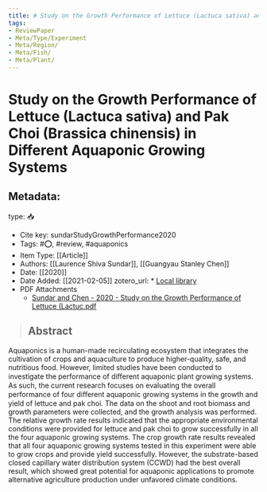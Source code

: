 ```yaml
---
title: # Study on the Growth Performance of Lettuce (Lactuca sativa) and Pak Choi (Brassica chinensis) in Different Aquaponic Growing Systems
tags:
- ReviewPaper
- Meta/Type/Experiment
- Meta/Region/
- Meta/Fish/
- Meta/Plant/
---
```


# Study on the Growth Performance of Lettuce (Lactuca sativa) and Pak Choi (Brassica chinensis) in Different Aquaponic Growing Systems

## Metadata:

type: 📥
* Cite key: sundarStudyGrowthPerformance2020
* Tags: #⭕, #review, #aquaponics
* Item Type: [[Article]]
* Authors: [[Laurence Shiva Sundar]], [[Guangyau Stanley Chen]]
* Date: [[2020]]
* Date Added: [[2021-02-05]]
zotero_url: * [Local library](zotero://select/items/1_IDZYFJTF)
* PDF Attachments
	- [Sundar and Chen - 2020 - Study on the Growth Performance of Lettuce (Lactuc.pdf](zotero://open-pdf/library/items/265SF8WL)

>## Abstract

Aquaponics is a human-made recirculating ecosystem that integrates the cultivation of crops and aquaculture to produce higher-quality, safe, and nutritious food. However, limited studies have been conducted to investigate the performance of diﬀerent aquaponic plant growing systems. As such, the current research focuses on evaluating the overall performance of four diﬀerent aquaponic growing systems in the growth and yield of lettuce and pak choi. The data on the shoot and root biomass and growth parameters were collected, and the growth analysis was performed. The relative growth rate results indicated that the appropriate environmental conditions were provided for lettuce and pak choi to grow successfully in all the four aquaponic growing systems. The crop growth rate results revealed that all four aquaponic growing systems tested in this experiment were able to grow crops and provide yield successfully. However, the substrate-based closed capillary water distribution system (CCWD) had the best overall result, which showed great potential for aquaponic applications to promote alternative agriculture production under unfavored climate conditions.


